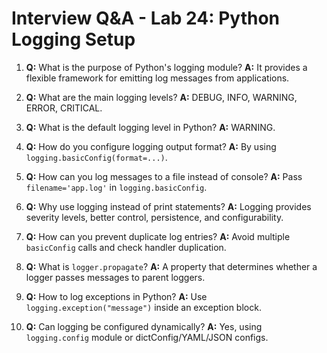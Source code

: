 # Interview Q&A - Lab 24: Python Logging Setup

1. **Q:** What is the purpose of Python's logging module?
   **A:** It provides a flexible framework for emitting log messages from applications.

2. **Q:** What are the main logging levels?
   **A:** DEBUG, INFO, WARNING, ERROR, CRITICAL.

3. **Q:** What is the default logging level in Python?
   **A:** WARNING.

4. **Q:** How do you configure logging output format?
   **A:** By using `logging.basicConfig(format=...)`.

5. **Q:** How can you log messages to a file instead of console?
   **A:** Pass `filename='app.log'` in `logging.basicConfig`.

6. **Q:** Why use logging instead of print statements?
   **A:** Logging provides severity levels, better control, persistence, and configurability.

7. **Q:** How can you prevent duplicate log entries?
   **A:** Avoid multiple `basicConfig` calls and check handler duplication.

8. **Q:** What is `logger.propagate`?
   **A:** A property that determines whether a logger passes messages to parent loggers.

9. **Q:** How to log exceptions in Python?
   **A:** Use `logging.exception("message")` inside an exception block.

10. **Q:** Can logging be configured dynamically?
    **A:** Yes, using `logging.config` module or dictConfig/YAML/JSON configs.

